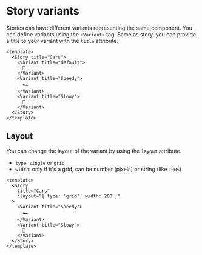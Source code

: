 # Story variants

Stories can have different variants representing the same component. You can define variants using the `<Variant>` tag. Same as story, you can provide a title to your variant with the `title` attribute.

```vue{3-11}
<template>
  <Story title="Cars">
    <Variant title="default">
      🚗
    </Variant>
    <Variant title="Speedy">
      🏎️
    </Variant>
    <Variant title="Slowy">
      🚜
    </Variant>
  </Story>
</template>
```

## Layout

You can change the layout of the variant by using the `layout` attribute.
- `type`: `single` or `grid`
- `width`: only if it's a grid, can be number (pixels) or string (like `100%`)

```vue{4}
<template>
  <Story
    title="Cars"
    :layout="{ type: 'grid', width: 200 }"
  >
    <Variant title="Speedy">
      🏎️
    </Variant>
    <Variant title="Slowy">
      🚜
    </Variant>
  </Story>
</template>

```
